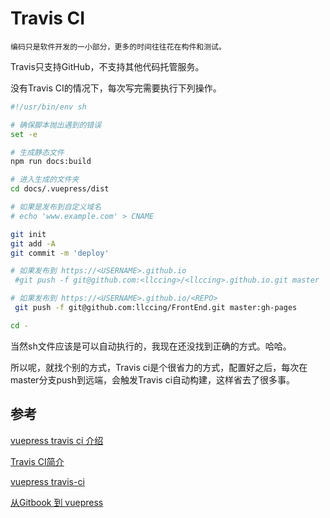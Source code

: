 # Travis CI

    编码只是软件开发的一小部分，更多的时间往往花在构件和测试。

Travis只支持GitHub，不支持其他代码托管服务。

没有Travis CI的情况下，每次写完需要执行下列操作。

```sh
#!/usr/bin/env sh

# 确保脚本抛出遇到的错误
set -e

# 生成静态文件
npm run docs:build

# 进入生成的文件夹
cd docs/.vuepress/dist

# 如果是发布到自定义域名
# echo 'www.example.com' > CNAME

git init
git add -A
git commit -m 'deploy'

# 如果发布到 https://<USERNAME>.github.io
 #git push -f git@github.com:<llccing>/<llccing>.github.io.git master

# 如果发布到 https://<USERNAME>.github.io/<REPO>
 git push -f git@github.com:llccing/FrontEnd.git master:gh-pages

cd -
```
当然sh文件应该是可以自动执行的，我现在还没找到正确的方式。哈哈。

所以呢，就找个别的方式，Travis ci是个很省力的方式，配置好之后，每次在master分支push到远端，会触发Travis ci自动构建，这样省去了很多事。


## 参考 

[vuepress travis ci 介绍](https://peterhpchen.github.io/tarvis-ci,/vuepress,/github-page/2019/02/20/publish-vuepress-by-travis.html)

[Travis CI简介](http://www.ruanyifeng.com/blog/2017/12/travis_ci_tutorial.html)

[vuepress travis-ci](https://itnext.io/publish-a-vuepress-site-on-github-pages-with-travis-82036243bf36)

[从Gitbook 到 vuepress](https://shazi.info/%E7%94%A8-vuepress-github-pages-%E5%8F%96%E4%BB%A3%E5%B0%8F%E6%B0%A3%E9%AC%BC%E7%9A%84-gitbook-%E5%90%A7/)